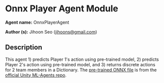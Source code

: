# Onnx Player Agent Module

**Agent name:** OnnxPlayerAgent

**Author (s):** Jihoon Seo (jihoons@gmail.com)

## Description

This agent 1) predicts Player 1's action using pre-trained model, 2) predicts Player 2's action using pre-trained model, 
and 3) returns discrete actions for 2 team members in a Dictionary.
The [pre-trained ONNX file](https://github.com/Unity-Technologies/ml-agents/blob/develop/Project/Assets/ML-Agents/Examples/Soccer/TFModels/SoccerTwos.onnx) is 
from the [official Unity ML-Agents repo](https://github.com/Unity-Technologies/ml-agents).
